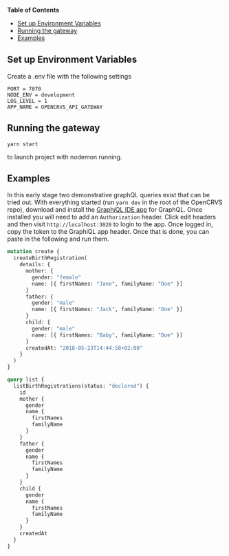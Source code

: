 <!-- START doctoc generated TOC please keep comment here to allow auto update -->
<!-- DON'T EDIT THIS SECTION, INSTEAD RE-RUN doctoc TO UPDATE -->

**Table of Contents**

- [Set up Environment Variables](#set-up-environment-variables)
- [Running the gateway](#running-the-gateway)
- [Examples](#examples)

<!-- END doctoc generated TOC please keep comment here to allow auto update -->

## Set up Environment Variables

Create a .env file with the following settings

```
PORT = 7070
NODE_ENV = development
LOG_LEVEL = 1
APP_NAME = OPENCRVS_API_GATEWAY
```

## Running the gateway

```
yarn start
```

to launch project with nodemon running.

## Examples

In this early stage two demonstrative graphQL queries exist that can be tried out. With everything started (run `yarn dev` in the root of the OpenCRVS repo), download and install the [Graph*i*QL IDE app](https://electronjs.org/apps/graphiql) for GraphQL. Once installed you will need to add an `Authorization` header. Click edit headers and then visit `http://localhost:3020` to login to the app. Once logged in, copy the token to the GraphiQL app header. Once that is done, you can paste in the following and run them.

```graphql
mutation create {
  createBirthRegistration(
    details: {
      mother: {
        gender: "female"
        name: [{ firstNames: "Jane", familyName: "Doe" }]
      }
      father: {
        gender: "male"
        name: [{ firstNames: "Jack", familyName: "Doe" }]
      }
      child: {
        gender: "male"
        name: [{ firstNames: "Baby", familyName: "Doe" }]
      }
      createdAt: "2018-05-23T14:44:58+02:00"
    }
  )
}

query list {
  listBirthRegistrations(status: "declared") {
    id
    mother {
      gender
      name {
        firstNames
        familyName
      }
    }
    father {
      gender
      name {
        firstNames
        familyName
      }
    }
    child {
      gender
      name {
        firstNames
        familyName
      }
    }
    createdAt
  }
}
```
